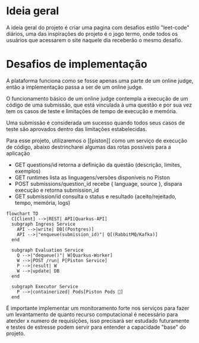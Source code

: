 
# Ideia geral
A ideia geral do projeto é criar uma pagina com desafios estilo "leet-code" diários, uma das inspirações do projeto é o jogo termo, onde todos os usuários que acessarem o site naquele dia receberão o mesmo desafio. 

# Desafios de implementação
A plataforma funciona como se fosse apenas uma parte de um online judge, então a implementação passa a ser de um online judge.

O funcionamento básico de um online judge contempla a execução de um código de uma submissão, que está vinculada à uma questão e por sua vez tem os casos de teste e limitações de tempo de execução e memória.

Uma submissão é considerada um sucesso quando todos seus casos de teste são aprovados dentro das limitações estabelecidas.

Para esse projeto, utilizaremos o [[piston]] como um serviço de execução de código, abaixo destrincharei algumas das rotas possíveis para a aplicação

- GET questions/id
		retorna a definição da questão (descrição, limites, exemplos)
- GET runtimes
		lista as linguagens/versões disponíveis no Piston
- POST submissions/question_id
		recebe { language, source }, dispara execução e retorna submission_id
- GET submission/id
		consulta o status e resultado (aceito/rejeitado, tempo, memória, logs)


```mermaid
flowchart TD
  C[Client] -->|REST| API[Quarkus-API]
  subgraph Ingress Service
    API -->|write| DB[(Postgres)]
    API -->|"enqueue(submission_id)"| Q[(RabbitMQ/Kafka)]
  end

  subgraph Evaluation Service
    Q -->|"dequeue()"| W[Quarkus-Worker]
    W -->|POST /run| P[Piston Service]
    P -->|result| W
    W -->|update| DB
  end

  subgraph Executor Service
    P -->|containerized| Pods[Piston Pods 🐳]
  end

```



É importante implementar um monitoramento forte nos serviços para fazer um levantamento de quanto recurso computacional é necessário para atender x numero de requisições, isso precisará ser estudado futuramente e testes de estresse podem servir para entender a capacidade "base" do projeto.


